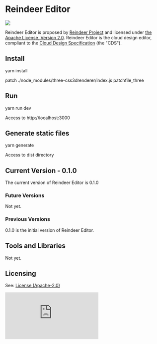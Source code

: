 # Reindeer Editor


![](https://reindeer.tech/assets/img/Reindeer_Color.png)

Reindeer Editor is proposed by [Reindeer Project](https://reindeer.tech) and licensed under [the Apache License, Version 2.0]((https://github.com/reindeer-project/CloudDesign-Specification/blob/master/LICENSE)).
Reindeer Editor is the cloud design editor, compliant to the [Cloud Design Specification]((https://docs.reindeer.tech/)) (the "CDS").

## Install

yarn install

patch ./node_modules/three-css3drenderer/index.js patchfile_three

## Run

yarn run dev

Access to http://localhost:3000

## Generate static files

yarn generate

Access to dist directory


## Current Version - 0.1.0

The current version of Reindeer Editor is 0.1.0

### Future Versions

Not yet.

### Previous Versions

0.1.0 is the initial version of Reindeer Editor.

## Tools and Libraries

Not yet.

## Licensing

See: [License (Apache-2.0)](https://github.com/reindeer-project/CloudDesign-Specification/blob/master/LICENSE)

![Analytics](https://ga-beacon.appspot.com/UA-119014319-4/readme.md?pixel)
